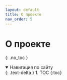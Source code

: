```yaml
---
layout: default
title: О проекте
nav_order: 5
---
```

# О проекте
{: .no_toc }

<details open markdown="block">
  <summary>
    Навигация по сайту
  </summary>
  {: .text-delta }
1. TOC
{:toc}
</details>